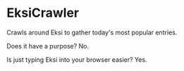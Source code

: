 # EksiCrawler

Crawls around Eksi to gather today's most popular entries.

Does it have a purpose? No.

Is just typing Eksi into your browser easier? Yes.
